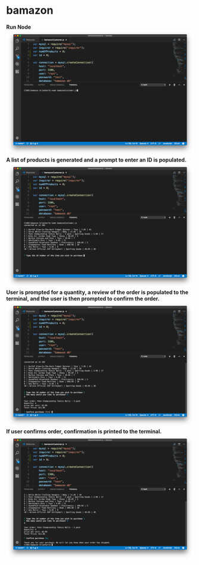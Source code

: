 # bamazon
**Run Node**
![Alt text](screenshot1.png?raw=true "One")
**A list of products is generated and a prompt to enter an ID is populated.**
![Alt text](screenshot2.png?raw=true "Two")
**User is prompted for a quantity, a review of the order is populated to the terminal, and the user is then prompted to confirm the order.**
![Alt text](screenshot3.png?raw=true "Three")
**If user confirms order, confirmation is printed to the terminal.**
![Alt text](screenshot4.png?raw=true "Four")
